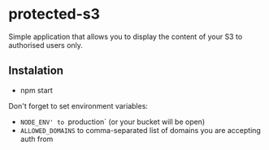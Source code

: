 # protected-s3

Simple application that allows you to display the content of your S3 to authorised users only.

## Instalation 

* npm start

Don't forget to set environment variables:

* `NODE_ENV' to `production` (or your bucket will be open)
* `ALLOWED_DOMAINS` to comma-separated list of domains you are accepting auth from
